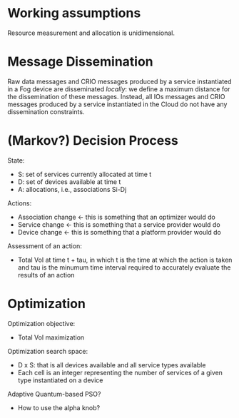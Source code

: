 # Working assumptions

Resource measurement and allocation is unidimensional.


# Message Dissemination

Raw data messages and CRIO messages produced by a service instantiated in a Fog
device are disseminated _locally_: we define a maximum distance for the
dissemination of these messages. Instead, all IOs messages and CRIO messages
produced by a service instantiated in the Cloud do not have any dissemination
constraints.


# (Markov?) Decision Process

State:
- S: set of services currently allocated at time t
- D: set of devices available at time t
- A: allocations, i.e., associations Si-Dj

Actions:
- Association change <- this is something that an optimizer would do
- Service change <- this is something that a service provider would do
- Device change <- this is something that a platform provider would do

Assessment of an action:
- Total VoI at time t + tau, in which t is the time at which the action is
  taken and tau is the minumum time interval required to accurately evaluate
  the results of an action


# Optimization

Optimization objective:
- Total VoI maximization

Optimization search space:
- D x S: that is all devices available and all service types available
- Each cell is an integer representing the number of services of a given type instantiated on a device

Adaptive Quantum-based PSO?
- How to use the alpha knob?

